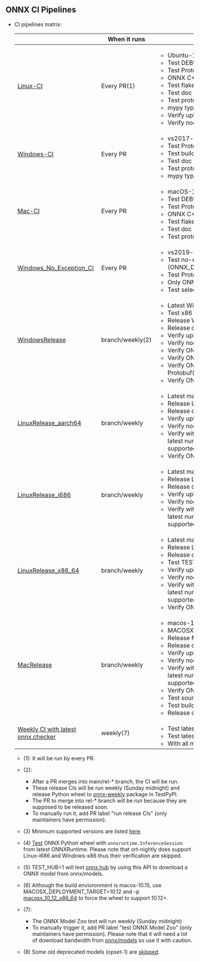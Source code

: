 <!--- SPDX-License-Identifier: Apache-2.0 -->

## ONNX CI Pipelines

* CI pipelines matrix:

  |   | When it runs | Config | Test |
  -- | -- | -- | -- | 
  [Linux-CI](https://github.com/onnx/onnx/blob/master/.azure-pipelines/Linux-CI.yml) | Every PR(1)  | <ul><li>Ubuntu-18.04</li><li>Test DEBUG=1</li><li>Test Protobuf-Lite</li><li>ONNX C++ tests</li><li>Test flake8</li><li>Test doc generation</li><li>Test proto generation</li><li>mypy typecheck</li><li>Verify uploaded node models</li><li>Verify node test generation</li></ul>|  | 
  [Windows-CI](https://github.com/onnx/onnx/blob/master/.azure-pipelines/Windows-CI.yml) | Every PR  | <ul><li>vs2017-win2016</li><li>Test Protobuf-Lite</li><li>Test building ONNX in conda environment</li><li>Test doc generation</li><li>Test proto generation</li><li>mypy typecheck</li></ul>| |
  [Mac-CI](https://github.com/onnx/onnx/blob/master/.azure-pipelines/MacOS-CI.yml) | Every PR  | <ul><li>macOS-10.14</li><li>Test DEBUG=1</li><li>Test Protobuf-Lite</li><li>ONNX C++ tests</li><li>Test flake8</li><li>Test doc generation</li><li>Test proto generation</li></ul>| 
  [Windows_No_Exception_CI](https://github.com/onnx/onnx/blob/master/.github/workflows/win_no_exception_ci.yml) | Every PR  | <ul><li>vs2019-winlatest</li><li>Test no-exception build (ONNX_DISABLE_EXCEPTIONS=ON)</li><li>Test Protobuf-Lite</li><li>Only ONNX C++ tests</li><li>Test selective schema loading</li></ul>|
  [WindowsRelease](https://github.com/onnx/onnx/blob/master/.github/workflows/release_win.yml) | branch/weekly(2) | <ul><li>Latest Windows</li><li> Test x86 and x64</li><li> Release Windows wheel</li><li>Release onnx-weekly package</li><li>Verify uploaded node models</li><li>Verify node test generation</li><li>Verify ONNX with the latest NumPy</li><li>Verify ONNX with the latest Protobuf</li><li>Verify ONNX with minimum supported Protobuf(3)</li><li>Verify ONNX with the latest [ort-nightly](https://test.pypi.org/project/ort-nightly/)(4).</li></ul>|
  [LinuxRelease_aarch64](https://github.com/onnx/onnx/blob/master/.github/workflows/release_linux_aarch64.yml) | branch/weekly  | <ul><li>Latest manylinux2014_aarch64</li><li> Release Linux aarch64 wheel</li><li>Release onnx-weekly package</li><li>Verify uploaded node models</li><li>Verify node test generation</<li>Verify with different dependency versions - latest numpy version, latest and min supported protobuf version</li><li>Verify ONNX with the latest ort-nightly.</li></ul>|
  [LinuxRelease_i686](https://github.com/onnx/onnx/blob/master/.github/workflows/release_linux_i686.yml) | branch/weekly  | <ul><li>Latest manylinux2010_x86_64</li><li> Release Linux i686 wheel</li><li>Release onnx-weekly package</li><li>Verify uploaded node models</li><li>Verify node test generation</<li>Verify with different dependency versions - latest numpy version, latest and min supported protobuf version</li></li>|
  [LinuxRelease_x86_64](https://github.com/onnx/onnx/blob/master/.github/workflows/release_linux_x86_64.yml) | branch/weekly | <ul><li>Latest manylinux2014_aarch64</li><li> Release Linux x86_64 wheel</li><li>Release onnx-weekly package</li><li>Test TEST_HUB=1(5)</li><li>Verify uploaded node models</li><li>Verify node test generation</<li>Verify with different dependency versions - latest numpy version, latest and min supported protobuf version</li><li>Verify ONNX with the latest ort-nightly.</li>|
  [MacRelease](https://github.com/onnx/onnx/blob/master/.github/workflows/release_win.yml) | branch/weekly | <ul><li>macos-10.15</li><li> MACOSX_DEPLOYMENT_TARGET=10.12(6) </li><li> Release Mac wheel</li><li>Release onnx-weekly package</li><li>Verify uploaded node models</li><li>Verify node test generation</<li>Verify with different dependency versions - latest numpy version, latest and min supported protobuf version</li><li>Verify ONNX with the latest ort-nightly.</li><li>Test source distribution generation</li><li>Test build with source distribution</li><li>Release onnx-weekly source distribution</li></ul>|  
  [Weekly CI with latest onnx.checker](https://github.com/onnx/onnx/blob/master/.github/workflows/weekly_mac_ci.yml) | weekly(7) | <ul><li>Test latest ONNX checker</li><li>Test latest ONNX shape inference</li><li>With all models from [onnx/models](https://github.com/onnx/models)(8)</li></ul> |  
  
  * (1): It will be run by every PR.
  * (2):
    * After a PR merges into main/rel-* branch, the CI will be run.
    * These release CIs will be run weekly (Sunday midnight) and release Python wheel to [onnx-weekly](https://test.pypi.org/project/onnx-weekly/) package in TestPyPI.
    * The PR to merge into rel-* branch will be run because they are supposed to be released soon.
    * To manually run it, add PR label "run release CIs" (only maintainers have permission).
  * (3) Minimum supported versions are listed [here](https://github.com/onnx/onnx/blob/master/requirements.txt).  
  * (4) [Test](https://github.com/onnx/onnx/blob/master/onnx/test/test_with_ort.py) ONNX Python wheel with `onnxruntime.InferenceSession` from latest ONNXRuntime. Please note that ort-nightly does support Linux-i686 and Windows-x86 thus their verification are skipped.  
  * (5) TEST_HUB=1 will test [onnx.hub](https://github.com/onnx/onnx/blob/master/onnx/test/hub_test.py) by using this API to download a ONNX model from onnx/models. 
  * (6) Although the build envioronment is macos-10.15, use MACOSX_DEPLOYMENT_TARGET=10.12 and -p [macosx_10_12_x86_64](https://github.com/onnx/onnx/blob/2e048660ffa8243596aaf3338e60c7c0575458f2/.github/workflows/release_mac.yml#L74) to force the wheel to support 10.12+.  
  
  * (7):
    * The ONNX Model Zoo test will run weekly (Sunday midnight)
    * To manually trigger it, add PR label "test ONNX Model Zoo" (only maintainers have permission). Please note that it will need a lot of download bandwidth from [onnx/models](https://github.com/onnx/models) so use it with caution.
  * (8) Some old deprecated models (opset-1) are [skipped](https://github.com/onnx/onnx/blob/master/workflow_scripts/config.py).
